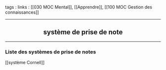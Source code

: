 tags : 
links : [[030 MOC Mental]], [[Apprendre]], [[100 MOC Gestion des connaissances]]

****

<h2 style="text-align: center;"> système de prise de note </h2>

****



### Liste des systèmes de prise de notes

[[système Cornell]]